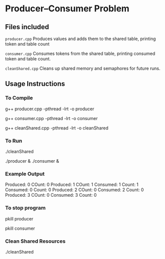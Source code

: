 # Producer–Consumer Problem

## Files included
`producer.cpp` Produces values and adds them to the shared table, printing token and table count

`consumer.cpp`  Consumes tokens from the shared table, printing consumed token and table count. 

`cleanShared.cpp`  Cleans up shared memory and semaphores for future runs. 

## Usage Instructions 
### To Compile
g++ producer.cpp -pthread -lrt -o producer

g++ consumer.cpp -pthread -lrt -o consumer

g++ cleanShared.cpp -pthread -lrt -o cleanShared

### To Run 
./cleanShared

./producer & ./consumer &

### Example Output
Produced: 0  COunt: 0
Produced: 1  COunt: 1
Consumed: 1  Count: 1
Consumed: 0  Count: 0
Produced: 2  COunt: 0
Consumed: 2  Count: 0
Produced: 3  COunt: 0
Consumed: 3  Count: 0

### To stop program
pkill producer

pkill consumer

### Clean Shared Resources
./cleanShared

